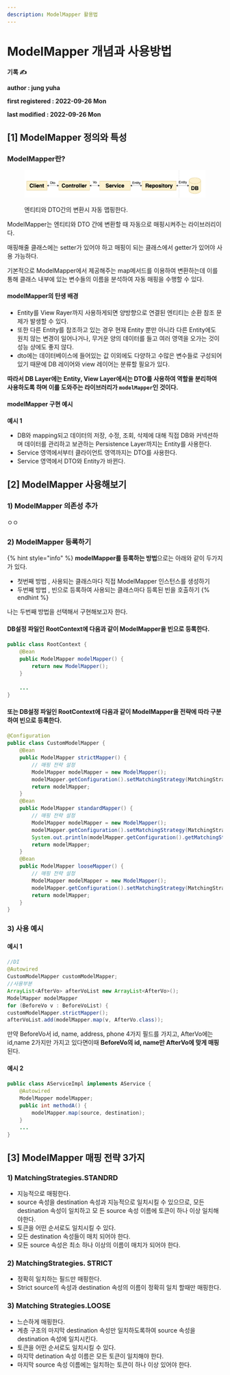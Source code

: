 ```yaml
---
description: ModelMapper 활용법
---
```


# ModelMapper 개념과 사용방법

**기록 ✍️**

**author : jung yuha**

**first registered : 2022-09-26 Mon**

**last modified : 2022-09-26 Mon**

## \[1] ModelMapper 정의와 특성

### ModelMapper란? <a href="#sub-title1-0" id="sub-title1-0"></a>

<figure><img src="../../.gitbook/assets/image.png" alt=""><figcaption><p>엔티티와 DTO간의 변환시 자동 맵핑한다.</p></figcaption></figure>

ModelMapper는 엔티티와 DTO 간에 변환할 때 자동으로 매핑시켜주는 라이브러리이다.

매핑해줄 클래스에는 setter가 있어야 하고 매핑이 되는 클래스에서 getter가 있어야 사용 가능하다.

기본적으로 ModelMapper에서 제공해주는 map메서드를 이용하여 변환하는데 이를 통해 클래스 내부에 있는 변수들의 이름을 분석하여 자동 매핑을 수행할 수 있다.

#### modelMapper의 탄생 배경

* Entity를 View Rayer까지 사용하게되면 양방향으로 연결된 엔티티는 순환 참조 문제가 발생할 수 있다.
* 또한 다른 Entity를 참조하고 있는 경우 현재 Entity 뿐만 아니라 다른 Entity에도 원치 않는 변경이 일어나거나, 무거운 양의 데이터를 들고 여러 영역을 오가는 것이 성능 상에도 좋지 않다.
* &#x20;dto에는 데이터베이스에 들어있는 값 이외에도 다양하고 수많은 변수들로 구성되어있기 때문에 DB 레이어와 view 레이어는 분류할 필요가 있다.

**따라서 DB Layer에는 Entity, View Layer에서는 DTO를 사용하여 역할을 분리하여 사용하도록 하며 이를 도와주는 라이브러리가 `modelMapper`인 것이다.**

#### modelMapper 구현 예시

**예시 1**&#x20;

* DB와 mapping되고 데이터의 저장, 수정, 조회, 삭제에 대해 직접 DB와 커넥션하며 데이터를 관리하고 보관하는 Persistence Layer까지는 Entity를 사용한다.
* Service 영역에서부터 클라이언트 영역까지는 DTO를 사용한다.
* Service 영역에서 DTO와 Entity가 바뀐다.

## \[2] ModelMapper 사용해보기

### 1) ModelMapper 의존성 추가 <a href="#sub-title1-0" id="sub-title1-0"></a>

ㅇㅇ

### 2) ModelMapper 등록하기

{% hint style="info" %}
**modelMapper를 등록하는 방법**으로는 아래와 같이 두가지가 있다.

* 첫번째 방법 , 사용되는 클래스마다  직접 ModelMapper 인스턴스를 생성하기
* 두번째 방법 , 빈으로 등록하여 사용되는 클래스마다 등록된 빈을 호출하기
{% endhint %}

나는 두번째 방법을 선택해서 구현해보고자 한다.

#### DB설정 파일인 RootContext에 다음과 같이 ModelMapper을 빈으로 등록한다.

```java
public class RootContext {
	@Bean
	public ModelMapper modelMapper() {
		return new ModelMapper();
	}
    
	...
}
```

#### 또는 DB설정 파일인 RootContext에 다음과 같이 ModelMapper을 전략에 따라 구분하여 빈으로 등록한다.

```java
@Configuration
public class CustomModelMapper {
    @Bean
    public ModelMapper strictMapper() {
        // 매핑 전략 설정
        ModelMapper modelMapper = new ModelMapper();
        modelMapper.getConfiguration().setMatchingStrategy(MatchingStrategies.STRICT);
        return modelMapper;
    }
    @Bean
    public ModelMapper standardMapper() {
        // 매핑 전략 설정
        ModelMapper modelMapper = new ModelMapper();
        modelMapper.getConfiguration().setMatchingStrategy(MatchingStrategies.STANDARD);
        System.out.println(modelMapper.getConfiguration().getMatchingStrategy().toString());
        return modelMapper;
    }
    @Bean
    public ModelMapper looseMapper() {
        // 매핑 전략 설정
        ModelMapper modelMapper = new ModelMapper();
        modelMapper.getConfiguration().setMatchingStrategy(MatchingStrategies.LOOSE) ;
        return modelMapper;
    }
}
```

### 3) 사용 예시

#### 예시 1

```java
//DI
@Autowired
CustomModelMapper customModelMapper;
//사용부분
ArrayList<AfterVo> afterVoList new ArrayList<AfterVo>();
ModelMapper modelMapper
for (BeforeVo v : BeforeVoList) {
customModelMapper.strictMapper();
afterVoList.add(modelMapper.map(v, AfterVo.class));
```

만약 BeforeVo서 id, name, address, phone 4가지 필드를 가지고, AfterVo에는 id,name 2가지만 가지고 있다면이때 **BeforeVo의 id, name만 AfterVo에 맞게 매핑**된다.

#### 예시 2

```java
public class AServiceImpl implements AService {
	@Autowired
	ModelMapper modelMapper;
	public int methodA() {
		modelMapper.map(source, destination);
	}
	...
}
```

## \[3] ModelMapper 매핑 전략 3가지

### 1) MatchingStrategies.STANDRD

* 지능적으로 매핑한다.
* source 속성을 destination 속성과 지능적으로 일치시킬 수 있으므로, 모든 destination 속성이 일치하고 모 든 source 속성 이름에 토큰이 하나 이상 일치해야한다.
* &#x20;토큰을 어떤 순서로도 일치시킬 수 있다.
* 모든 destination 속성들이 매치 되어야 한다.
* 모든 source 속성은 최소 하나 이상의 이름이 매치가 되어야 한다.&#x20;

### 2) MatchingStrategies. STRICT

* 정확히 일치하는 필드만 매핑한다.
* Strict source의 속성과 destination 속성의 이름이 정확히 일치 할때만 매핑한다.

### 3) Matching Strategies.LOOSE

* 느슨하게 매핑한다.
* 계층 구조의 마지막 destination 속성만 일치하도록하여 source 속성을 destination 속성에 일치시킨다.
* 토큰을 어떤 순서로도 일치시킬 수 있다.
* 마지막 detination 속성 이름은 모든 토큰이 일치해야 한다.
* 마지막 source 속성 이름에는 일치하는 토큰이 하나 이상 있어야 한다.
